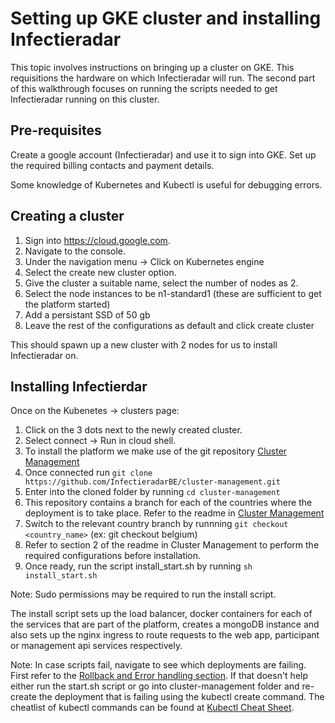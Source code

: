 
# Setting up GKE cluster and installing Infectieradar

This topic involves instructions on bringing up a cluster on GKE. This requisitions the hardware on which Infectieradar will run. The second part of this walkthrough focuses on running the scripts needed to get Infectieradar running on this cluster.

## Pre-requisites

Create a google account (Infectieradar) and use it to sign into GKE. Set up the required billing contacts and payment details.

Some knowledge of Kubernetes and Kubectl is useful for debugging errors. 

## Creating a cluster

1. Sign into https://cloud.google.com.
2. Navigate to the console.
3. Under the navigation menu -> Click on Kubernetes engine
4. Select the create new cluster option.
5. Give the cluster a suitable name, select the number of nodes as 2.
6. Select the node instances to be n1-standard1 (these are sufficient to get the platform started)
7. Add a persistant SSD of 50 gb
8. Leave the rest of the configurations as default and click create cluster

This should spawn up a new cluster with 2 nodes for us to install Infectieradar on.

## Installing Infectierdar

Once on the Kubenetes -> clusters page:
1. Click on the 3 dots next to the newly created cluster.
2. Select connect -> Run in cloud shell.
3. To install the platform we make use of the git repository [Cluster Management](https://github.com/InfectieradarBE/cluster-management)
4. Once connected run ``` git clone https://github.com/InfectieradarBE/cluster-management.git ```
5. Enter into the cloned folder by running ``` cd cluster-management ```
6. This repository contains a branch for each of the countries where the deployment is to take place. Refer to the readme in [Cluster Management](https://github.com/InfectieradarBE/cluster-management)
7. Switch to the relevant country branch by runnning ``` git checkout <country_name> ``` (ex: git checkout belgium)
8. Refer to section 2 of the readme in Cluster Management to perform the required configurations before installation.
9. Once ready, run the script install_start.sh by running ``` sh install_start.sh ```

Note: Sudo permissions may be required to run the install script.

The install script sets up the load balancer, docker containers for each of the services that are part of the platform, creates a mongoDB instance and also sets up the nginx ingress to route requests to the web app, participant or management api services respectively.

Note: In case scripts fail, navigate to see which deployments are failing. First refer to the [Rollback and Error handling section](https://github.com/influenzanet/infectieradar-setup-guide/blob/master/redeploying-changes/3-rollback-errors.md). If that doesn't help either run the start.sh script or go into cluster-management folder and re-create the deployment that is failing using the kubectl create command. The cheatlist of kubectl commands can be found at [Kubectl Cheat Sheet](https://kubernetes.io/docs/reference/kubectl/cheatsheet/). 
